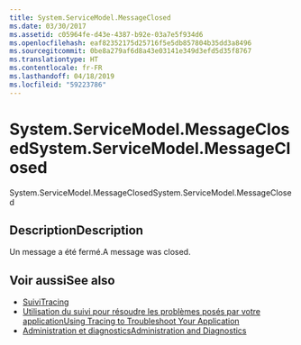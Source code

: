 ```yaml
---
title: System.ServiceModel.MessageClosed
ms.date: 03/30/2017
ms.assetid: c05964fe-d43e-4387-b92e-03a7e5f934d6
ms.openlocfilehash: eaf82352175d25716f5e5db857804b35dd3a8496
ms.sourcegitcommit: 0be8a279af6d8a43e03141e349d3efd5d35f8767
ms.translationtype: HT
ms.contentlocale: fr-FR
ms.lasthandoff: 04/18/2019
ms.locfileid: "59223786"
---
```

# <a name="systemservicemodelmessageclosed"></a><span data-ttu-id="a6ab8-102">System.ServiceModel.MessageClosed</span><span class="sxs-lookup"><span data-stu-id="a6ab8-102">System.ServiceModel.MessageClosed</span></span>
<span data-ttu-id="a6ab8-103">System.ServiceModel.MessageClosed</span><span class="sxs-lookup"><span data-stu-id="a6ab8-103">System.ServiceModel.MessageClosed</span></span>  
  
## <a name="description"></a><span data-ttu-id="a6ab8-104">Description</span><span class="sxs-lookup"><span data-stu-id="a6ab8-104">Description</span></span>  
 <span data-ttu-id="a6ab8-105">Un message a été fermé.</span><span class="sxs-lookup"><span data-stu-id="a6ab8-105">A message was closed.</span></span>  
  
## <a name="see-also"></a><span data-ttu-id="a6ab8-106">Voir aussi</span><span class="sxs-lookup"><span data-stu-id="a6ab8-106">See also</span></span>

- [<span data-ttu-id="a6ab8-107">Suivi</span><span class="sxs-lookup"><span data-stu-id="a6ab8-107">Tracing</span></span>](../../../../../docs/framework/wcf/diagnostics/tracing/index.md)
- [<span data-ttu-id="a6ab8-108">Utilisation du suivi pour résoudre les problèmes posés par votre application</span><span class="sxs-lookup"><span data-stu-id="a6ab8-108">Using Tracing to Troubleshoot Your Application</span></span>](../../../../../docs/framework/wcf/diagnostics/tracing/using-tracing-to-troubleshoot-your-application.md)
- [<span data-ttu-id="a6ab8-109">Administration et diagnostics</span><span class="sxs-lookup"><span data-stu-id="a6ab8-109">Administration and Diagnostics</span></span>](../../../../../docs/framework/wcf/diagnostics/index.md)
